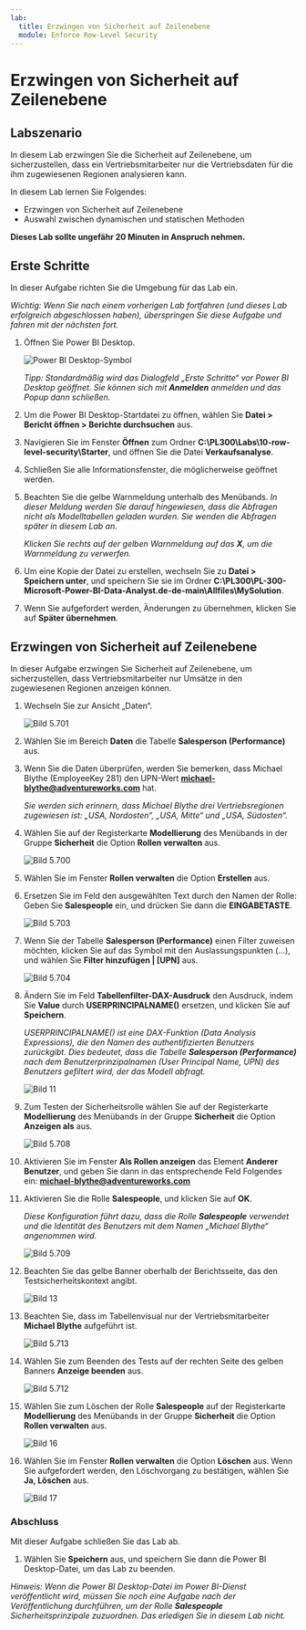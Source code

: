 ```yaml
---
lab:
  title: Erzwingen von Sicherheit auf Zeilenebene
  module: Enforce Row-Level Security
---
```



# **Erzwingen von Sicherheit auf Zeilenebene**

## **Labszenario**

In diesem Lab erzwingen Sie die Sicherheit auf Zeilenebene, um sicherzustellen, dass ein Vertriebsmitarbeiter nur die Vertriebsdaten für die ihm zugewiesenen Regionen analysieren kann.

In diesem Lab lernen Sie Folgendes:

- Erzwingen von Sicherheit auf Zeilenebene
- Auswahl zwischen dynamischen und statischen Methoden

**Dieses Lab sollte ungefähr 20 Minuten in Anspruch nehmen.**

## **Erste Schritte**

In dieser Aufgabe richten Sie die Umgebung für das Lab ein.

*Wichtig: Wenn Sie nach einem vorherigen Lab fortfahren (und dieses Lab erfolgreich abgeschlossen haben), überspringen Sie diese Aufgabe und fahren mit der nächsten fort.*

1. Öffnen Sie Power BI Desktop.

    ![Power BI Desktop-Symbol](Linked_image_Files/02-load-data-with-power-query-in-power-bi-desktop_image1.png)

    *Tipp: Standardmäßig wird das Dialogfeld „Erste Schritte“ vor Power BI Desktop geöffnet. Sie können sich mit **Anmelden** anmelden und das Popup dann schließen.*

1. Um die Power BI Desktop-Startdatei zu öffnen, wählen Sie **Datei > Bericht öffnen > Berichte durchsuchen** aus.

1. Navigieren Sie im Fenster **Öffnen** zum Ordner **C:\PL300\Labs\10-row-level-security\Starter**, und öffnen Sie die Datei **Verkaufsanalyse**.

1. Schließen Sie alle Informationsfenster, die möglicherweise geöffnet werden.

1. Beachten Sie die gelbe Warnmeldung unterhalb des Menübands. *In dieser Meldung werden Sie darauf hingewiesen, dass die Abfragen nicht als Modelltabellen geladen wurden. Sie wenden die Abfragen später in diesem Lab an.*
    
    *Klicken Sie rechts auf der gelben Warnmeldung auf das **X**, um die Warnmeldung zu verwerfen.*

1. Um eine Kopie der Datei zu erstellen, wechseln Sie zu **Datei > Speichern unter**, und speichern Sie sie im Ordner **C:\PL300\PL-300-Microsoft-Power-BI-Data-Analyst.de-de-main\Allfiles\MySolution**.

1. Wenn Sie aufgefordert werden, Änderungen zu übernehmen, klicken Sie auf **Später übernehmen**.

## **Erzwingen von Sicherheit auf Zeilenebene**

In dieser Aufgabe erzwingen Sie Sicherheit auf Zeilenebene, um sicherzustellen, dass Vertriebsmitarbeiter nur Umsätze in den zugewiesenen Regionen anzeigen können.

1. Wechseln Sie zur Ansicht „Daten“.

   ![Bild 5.701](Linked_image_Files/04-configure-data-model-in-power-bi-desktop-advanced_image20.png)

1. Wählen Sie im Bereich **Daten** die Tabelle **Salesperson (Performance)** aus.


1. Wenn Sie die Daten überprüfen, werden Sie bemerken, dass Michael Blythe (EmployeeKey 281) den UPN-Wert **michael-blythe@adventureworks.com** hat.
    
    *Sie werden sich erinnern, dass Michael Blythe drei Vertriebsregionen zugewiesen ist: „USA, Nordosten“, „USA, Mitte“ und „USA, Südosten“.*

1. Wählen Sie auf der Registerkarte **Modellierung** des Menübands in der Gruppe **Sicherheit** die Option **Rollen verwalten** aus.

    ![Bild 5.700](Linked_image_Files/04-configure-data-model-in-power-bi-desktop-advanced_image21.png)

1. Wählen Sie im Fenster **Rollen verwalten** die Option **Erstellen** aus.

1. Ersetzen Sie im Feld den ausgewählten Text durch den Namen der Rolle: Geben Sie **Salespeople** ein, und drücken Sie dann die **EINGABETASTE**.

   ![Bild 5.703](Linked_image_Files/04-configure-data-model-in-power-bi-desktop-advanced_image23.png)

1. Wenn Sie der Tabelle **Salesperson (Performance)** einen Filter zuweisen möchten, klicken Sie auf das Symbol mit den Auslassungspunkten (...), und wählen Sie **Filter hinzufügen \| [UPN]** aus.

   ![Bild 5.704](Linked_image_Files/04-configure-data-model-in-power-bi-desktop-advanced_image24.png)

1. Ändern Sie im Feld **Tabellenfilter-DAX-Ausdruck** den Ausdruck, indem Sie **Value** durch **USERPRINCIPALNAME()** ersetzen, und klicken Sie auf **Speichern**.
    
    *USERPRINCIPALNAME() ist eine DAX-Funktion (Data Analysis Expressions), die den Namen des authentifizierten Benutzers zurückgibt. Dies bedeutet, dass die Tabelle **Salesperson (Performance)** nach dem Benutzerprinzipalnamen (User Principal Name, UPN) des Benutzers gefiltert wird, der das Modell abfragt.*

   ![Bild 11](Linked_image_Files/04-configure-data-model-in-power-bi-desktop-advanced_image25.png)

1. Zum Testen der Sicherheitsrolle wählen Sie auf der Registerkarte **Modellierung** des Menübands in der Gruppe **Sicherheit** die Option **Anzeigen als** aus.

   ![Bild 5.708](Linked_image_Files/04-configure-data-model-in-power-bi-desktop-advanced_image27.png)

1. Aktivieren Sie im Fenster **Als Rollen anzeigen** das Element **Anderer Benutzer**, und geben Sie dann in das entsprechende Feld Folgendes ein: **michael-blythe@adventureworks.com**

1. Aktivieren Sie die Rolle **Salespeople**, und klicken Sie auf **OK**.
    
    *Diese Konfiguration führt dazu, dass die Rolle **Salespeople** verwendet und die Identität des Benutzers mit dem Namen „Michael Blythe“ angenommen wird.*

   ![Bild 5.709](Linked_image_Files/04-configure-data-model-in-power-bi-desktop-advanced_image28.png)

1. Beachten Sie das gelbe Banner oberhalb der Berichtsseite, das den Testsicherheitskontext angibt.

   ![Bild 13](Linked_image_Files/04-configure-data-model-in-power-bi-desktop-advanced_image30.png)

1. Beachten Sie, dass im Tabellenvisual nur der Vertriebsmitarbeiter **Michael Blythe** aufgeführt ist.

   ![Bild 5.713](Linked_image_Files/04-configure-data-model-in-power-bi-desktop-advanced_image31.png)

1. Wählen Sie zum Beenden des Tests auf der rechten Seite des gelben Banners **Anzeige beenden** aus.

   ![Bild 5.712](Linked_image_Files/04-configure-data-model-in-power-bi-desktop-advanced_image32.png)

1. Wählen Sie zum Löschen der Rolle **Salespeople** auf der Registerkarte **Modellierung** des Menübands in der Gruppe **Sicherheit** die Option **Rollen verwalten** aus.

   ![Bild 16](Linked_image_Files/04-configure-data-model-in-power-bi-desktop-advanced_image33.png)

1. Wählen Sie im Fenster **Rollen verwalten** die Option **Löschen** aus. Wenn Sie aufgefordert werden, den Löschvorgang zu bestätigen, wählen Sie **Ja, Löschen** aus.

   ![Bild 17](Linked_image_Files/04-configure-data-model-in-power-bi-desktop-advanced_image34.png)

### **Abschluss**

Mit dieser Aufgabe schließen Sie das Lab ab.

1. Wählen Sie **Speichern** aus, und speichern Sie dann die Power BI Desktop-Datei, um das Lab zu beenden.

*Hinweis: Wenn die Power BI Desktop-Datei im Power BI-Dienst veröffentlicht wird, müssen Sie noch eine Aufgabe nach der Veröffentlichung durchführen, um der Rolle **Salespeople** Sicherheitsprinzipale zuzuordnen. Das erledigen Sie in diesem Lab nicht.*
